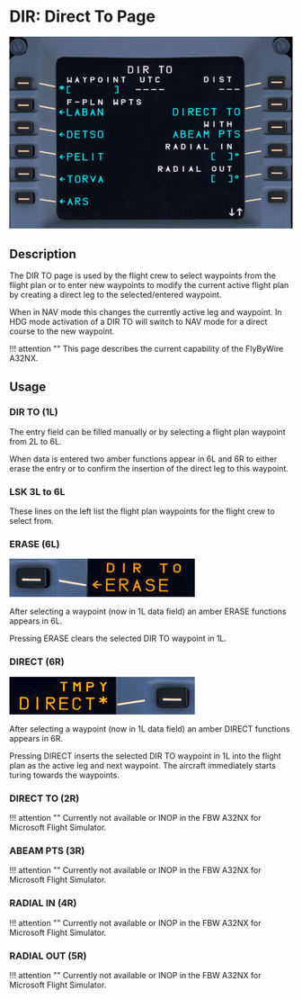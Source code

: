 # DIR: Direct To Page

![dir-to-page.jpg](../../assets/a32nx-briefing/mcdu/dir-to-page.jpg)

## Description

The DIR TO page is used by the flight crew to select waypoints from the flight plan or to enter new waypoints to modify the current active flight plan by creating a direct leg to the selected/entered waypoint.

When in NAV mode this changes the currently active leg and waypoint. In HDG mode activation of a DIR TO will switch to NAV mode for a direct course to the new waypoint.

!!! attention ""
    This page describes the current capability of the FlyByWire A32NX.

## Usage

### DIR TO (1L)

The entry field can be filled manually or by selecting a flight plan waypoint from 2L to 6L.

When data is entered two amber functions appear in 6L and 6R to either erase the entry or to confirm the insertion of the direct leg to this waypoint.

### LSK 3L to 6L

These lines on the left list the flight plan waypoints for the flight crew to select from.

### ERASE (6L)

![DIR TO ERASE](../../assets/a32nx-briefing/mcdu/dir-to-6L-erase.png "DIR TO ERASE")

After selecting a waypoint (now in 1L data field) an amber ERASE functions appears in 6L.

Pressing ERASE clears the selected DIR TO waypoint in 1L.

### DIRECT (6R)

![DIR TO DIRECT](../../assets/a32nx-briefing/mcdu/dir-to-6R-direct.png "DIR TO DIRECT")

After selecting a waypoint (now in 1L data field) an amber DIRECT functions appears in 6R.

Pressing DIRECT inserts the selected DIR TO waypoint in 1L into the flight plan as the active leg and next waypoint. The aircraft immediately starts turing towards the waypoints.

### DIRECT TO (2R)

!!! attention ""
    Currently not available or INOP in the FBW A32NX for Microsoft Flight Simulator.

### ABEAM PTS (3R)

!!! attention ""
    Currently not available or INOP in the FBW A32NX for Microsoft Flight Simulator.

### RADIAL IN (4R)

!!! attention ""
    Currently not available or INOP in the FBW A32NX for Microsoft Flight Simulator.

### RADIAL OUT (5R)

!!! attention ""
    Currently not available or INOP in the FBW A32NX for Microsoft Flight Simulator.


